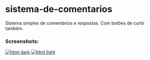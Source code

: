 # sistema-de-comentarios
Sistema simples de comentários e respostas. Com botões de curtir também.



### Screenshots:

[![html dark](https://github.com/gpaiva00/sistema-de-comentarios/blob/master/assets/img/Deepin%20Screenshot_selecionar%20%C3%A1rea_20180406134730.png)](https://github.com/gpaiva00/sistema-de-comentarios/blob/master/assets/img/Deepin%20Screenshot_selecionar%20%C3%A1rea_20180406134730.png)
[![html light](https://github.com/gpaiva00/sistema-de-comentarios/blob/master/assets/img/Deepin%20Screenshot_selecionar%20%C3%A1rea_20180406135049.png)](https://github.com/gpaiva00/sistema-de-comentarios/blob/master/assets/img/Deepin%20Screenshot_selecionar%20%C3%A1rea_20180406135049.png)

